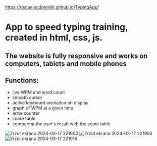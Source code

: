 https://roslaniecdominik.github.io/TypingApp/

# App to speed typing training, created in html, css, js.

## The website is fully responsive and works on computers, tablets and mobile phones

## Functions:
- live WPM and word count
- smooth cursor
- active keyboard animation on display
- graph of WPM at a given time
- error counter
- score table
- comparing the user's result with the score table
  
![Zrzut ekranu 2024-03-17 221902](https://github.com/roslaniecdominik/TypingApp/assets/160874606/9866cd56-9910-4bb7-9114-a591d35a9a9a)
![Zrzut ekranu 2024-03-17 221950](https://github.com/roslaniecdominik/TypingApp/assets/160874606/a11dcf84-1bf5-4968-a2ab-e2dc540384ea)
![Zrzut ekranu 2024-03-17 221916](https://github.com/roslaniecdominik/TypingApp/assets/160874606/adc23909-a099-4603-808a-cac38ff5f5d9)
